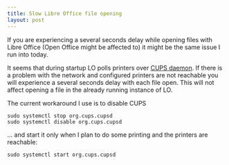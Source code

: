 ```yaml
---
title: Slow Libre Office file opening
layout: post
---
```


If you are experiencing a several seconds delay while opening files with Libre
Office (Open Office might be affected to) it might be the same issue I run into
today.

It seems that during startup LO polls printers over [CUPS
daemon](https://wiki.archlinux.org/index.php/CUPS). If there is a problem with
the network and configured printers are not reachable you will experience a
several seconds delay with each file open.  This will not affect opening a file
in the already running instance of LO.

The current workaround I use is to disable CUPS

    sudo systemctl stop org.cups.cupsd
    sudo systemctl disable org.cups.cupsd

... and start it only when I plan to do some printing and the printers are
reachable:

    sudo systemctl start org.cups.cupsd



